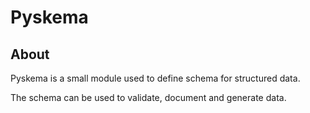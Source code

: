 # Pyskema

## About

Pyskema is a small module used to define schema for structured data.

The schema can be used to validate, document and generate data.
